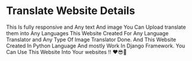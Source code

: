 # Translate Website Details
This Is fully responsive and Any text And image You Can Upload translate them into Any Languages
This Website Created For Any Language Translator and Any Type Of Image Translator Done.
And This Website Created In Python Language And mostly Work In Django Framework.
You Can Use This Website Into Your websites !! ❤️😎💖
